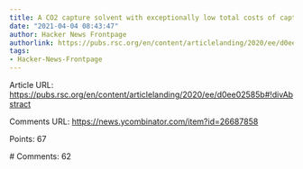 ```yaml
---
title: A CO2 capture solvent with exceptionally low total costs of capture
date: "2021-04-04 08:43:47"
author: Hacker News Frontpage
authorlink: https://pubs.rsc.org/en/content/articlelanding/2020/ee/d0ee02585b#!divAbstract
tags:
- Hacker-News-Frontpage
---
```


<p>Article URL: <a href="https://pubs.rsc.org/en/content/articlelanding/2020/ee/d0ee02585b#!divAbstract">https://pubs.rsc.org/en/content/articlelanding/2020/ee/d0ee02585b#!divAbstract</a></p>
<p>Comments URL: <a href="https://news.ycombinator.com/item?id=26687858">https://news.ycombinator.com/item?id=26687858</a></p>
<p>Points: 67</p>
<p># Comments: 62</p>
